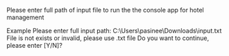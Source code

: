 Please enter full path of input file to run the the console app for hotel management

Example
Please enter full input path: ‪C:\Users\pasinee\Downloads\input.txt
File is not exists or invalid, please use .txt file
Do you want to continue, please enter [Y/N]?